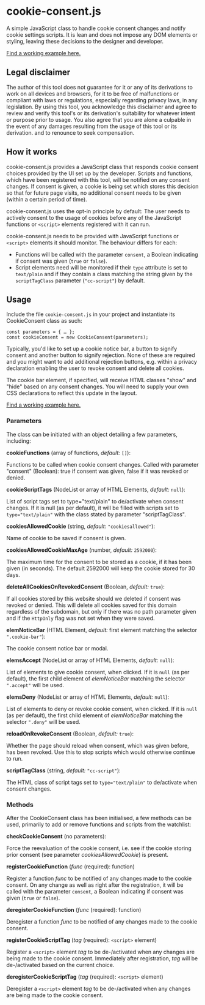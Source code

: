 # cookie-consent.js
A simple JavaScript class to handle cookie consent changes and notify cookie settings scripts. It is lean and does not impose any DOM elements or styling, leaving these decisions to the designer and developer.

[Find a working example here.](https://thisancog.github.io/cookie-consent.js/)

## Legal disclaimer
The author of this tool does not guarantee for it or any of its derivations to work on all devices and browsers, for it to be free of malfunctions or compliant with laws or regulations, especially regarding privacy laws, in any legislation. By using this tool, you acknowledge this disclaimer and agree to review and verify this tool's or its derivation's suitability for whatever intent or purpose prior to usage. You also agree that you are alone a culpable in the event of any damages resulting from the usage of this tool or its derivation.
and to renounce to seek compensation.

## How it works

cookie-consent.js provides a JavaScript class that responds cookie consent choices provided by the UI set up by the developer. Scripts and functions, which have been registered with this tool, will be notified on any consent changes. If consent is given, a cookie is being set which stores this decision so that for future page visits, no additional consent needs to be given (within a certain period of time).

cookie-consent.js uses the opt-in principle by default: The user needs to actively consent to the usage of cookies before any of the JavaScript functions or `<script>` elements registered with it can run.

cookie-consent.js needs to be provided with JavaScript functions or `<script>` elements it should monitor. The behaviour differs for each:

 - Functions will be called with the parameter `consent`, a Boolean indicating if consent was given (`true` or `false`).
 - Script elements need will be monitored if their `type` attribute is set to `text/plain` and if they contain a class matching the string given by the `scriptTagClass` parameter (`"cc-script"`) by default.

## Usage

Include the file `cookie-consent.js` in your project and instantiate its CookieConsent class as such:

    const parameters = { … };
    const cookieConsent = new CookieConsent(parameters);

Typically, you'd like to set up a cookie notice bar, a button to signify consent and another button to signify rejection. None of these are required and you might want to add additional rejection buttons, e.g. within a privacy declaration enabling the user to revoke consent and delete all cookies.

The cookie bar element, if specified, will receive HTML classes "show" and "hide" based on any consent changes. You will need to supply your own CSS declarations to reflect this update in the layout.

[Find a working example here.](https://thisancog.github.io/cookie-consent.js/)	 

### Parameters

The class can be initiated with an object detailing a few parameters, including:

**cookieFunctions** (array of functions, *default:* `[]`):

Functions to be called when cookie consent changes. Called with parameter "consent" (Boolean): true if consent was given, false if it was revoked or denied.

**cookieScriptTags** (NodeList or array of HTML Elements, *default:* `null`):

List of script tags set to type="text/plain" to de/activate when consent changes. If it is null (as per default), it will be filled with scripts set to `type="text/plain"` with the class stated by parameter "scriptTagClass".

**cookiesAllowedCookie** (string, *default:* `"cookiesallowed"`):

Name of cookie to be saved if consent is given.

**cookiesAllowedCookieMaxAge** (number, *default:* `2592000`):

The maximum time for the consent to be stored as a cookie, if it has been given (in seconds). The default 2592000 will keep the cookie stored for 30 days. 

**deleteAllCookiesOnRevokedConsent** (Boolean, *default:* `true`):

If all cookies stored by this website should we deleted if consent was revoked or denied. This will delete all cookies saved for this domain regardless of the subdomain, but only if there was no path parameter given and if the `HttpOnly` flag was not set when they were saved.

**elemNoticeBar** (HTML Element, *default:* first element matching the selector `".cookie-bar"`):

The cookie consent notice bar or modal.

**elemsAccept** (NodeList or array of HTML Elements, *default:* `null`):

List of elements to give cookie consent, when clicked. If it is `null` (as per default), the first child element of *elemNoticeBar* matching the selector `".accept"` will be used.

**elemsDeny** (NodeList or array of HTML Elements, *default:* `null`):

List of elements to deny or revoke cookie consent, when clicked. If it is `null` (as per default), the first child element of *elemNoticeBar* matching the selector `".deny"` will be used.

**reloadOnRevokeConsent** (Boolean, *default:* `true`):

Whether the page should reload when consent, which was given before, has been revoked. Use this to stop scripts which would otherwise continue to run.

**scriptTagClass** (string, *default:* `"cc-script"`):

The HTML class of script tags set to `type="text/plain"` to de/activate when consent changes.

### Methods

After the CookieConsent class has been initialised, a few methods can be used, primarily to add or remove functions and scripts from the watchlist:

**checkCookieConsent** (no parameters):

Force the reevaluation of the cookie consent, i.e. see if the cookie storing prior consent (see parameter *cookiesAllowedCookie*) is present.

**registerCookieFunction** (*func* (required): function)

Register a function *func* to be notified of any changes made to the cookie consent. On any change as well as right after the registration, it will be called with the parameter `consent`, a Boolean indicating if consent was given (`true` or `false`).

**deregisterCookieFunction** (*func* (required): function)

Deregister a function *func* to be notified of any changes made to the cookie consent.

**registerCookieScriptTag** (*tag* (required): `<script>` element)

Register a `<script>` element *tag* to be de-/activated when any changes are being made to the cookie consent. Immediately after registration, *tag* will be de-/activated based on the current choice.

**deregisterCookieScriptTag** (*tag* (required): `<script>` element)

Deregister a `<script>` element *tag* to be de-/activated when any changes are being made to the cookie consent.